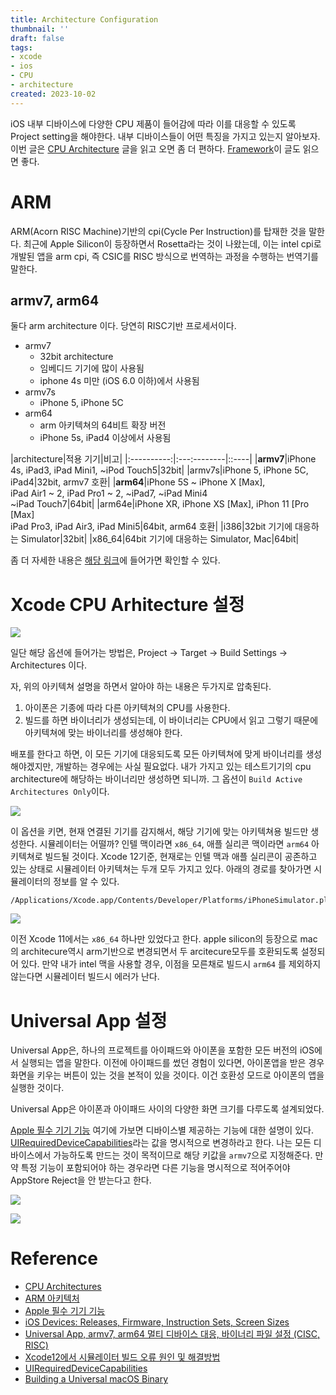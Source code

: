 ```yaml
---
title: Architecture Configuration
thumbnail: ''
draft: false
tags:
- xcode
- ios
- CPU
- architecture
created: 2023-10-02
---
```


iOS 내부 디바이스에 다양한 CPU 제품이 들어감에 따라 이를 대응할 수 있도록 Project setting을 해야한다. 내부 디바이스들이 어떤 특징을 가지고 있는지 알아보자. 이번 글은 [CPU Architecture](CPU%20Architecture.md) 글을 읽고 오면 좀 더 편하다. [Framework](Framework.md)이 글도 읽으면 좋다.

# ARM

ARM(Acorn RISC Machine)기반의 cpi(Cycle Per Instruction)를 탑재한 것을 말한다. 최근에 Apple Silicon이 등장하면서 Rosetta라는 것이 나왔는데, 이는 intel cpi로 개발된 앱을 arm cpi, 즉 CSIC를 RISC 방식으로 번역하는 과정을 수행하는 번역기를 말한다.

## armv7, arm64

둘다 arm architecture 이다. 당연히 RISC기반 프로세서이다.

* armv7
  * 32bit architecture
  * 임베디드 기기에 많이 사용됨
  * iphone 4s 미만 (iOS 6.0 이하)에서 사용됨
* armv7s
  * iPhone 5, iPhone 5C
* arm64
  * arm 아키텍쳐의 64비트 확장 버전
  * iPhone 5s, iPad4 이상에서 사용됨

|architecture|적용 기기|비고|
|:----------:|:---:--------|::----|
|**armv7**|iPhone 4s, iPad3, iPad Mini1, ~iPod Touch5|32bit|
|armv7s|iPhone 5, iPhone 5C, iPad4|32bit, armv7 호환|
|**arm64**|iPhone 5S ~ iPhone X \[Max\], <br />iPad Air1 ~ 2, iPad Pro1 ~ 2, ~iPad7, ~iPad Mini4<br />~iPad Touch7|64bit|
|arm64e|iPhone XR,  iPhone XS \[Max\], iPhon 11 \[Pro \[Max\]<br /> iPad Pro3, iPad Air3, iPad Mini5|64bit, arm64 호환|
|i386|32bit 기기에 대응하는 Simulator|32bit|
|x86_64|64bit 기기에 대응하는 Simulator, Mac|64bit|

좀 더 자세한 내용은 [해당 링크](https://www.innerfence.com/howto/apple-ios-devices-dates-versions-instruction-sets)에 들어가면 확인할 수 있다.

# Xcode CPU Arhitecture 설정

![](XcodeProject_22_Architecture_Configuration_0.png)

일단 해당 옵션에 들어가는 방법은, Project -> Target -> Build Settings -> Architectures 이다.

자, 위의 아키텍쳐 설명을 하면서 알아야 하는 내용은 두가지로 압축된다.

1. 아이폰은 기종에 따라 다른 아키텍쳐의 CPU를 사용한다.
1. 빌드를 하면 바이너리가 생성되는데, 이 바이너리는 CPU에서 읽고 그렇기 때문에 아키텍쳐에 맞는 바이너리를 생성해야 한다.

배포를 한다고 하면, 이 모든 기기에 대응되도록 모든 아키텍쳐에 맞게 바이너리를 생성해야겠지만, 개발하는 경우에는 사실 필요없다. 내가 가지고 있는 테스트기기의 cpu architecture에 해당하는 바이너리만 생성하면 되니까. 그 옵션이 `Build Active Architectures Only`이다.

![](XcodeProject_22_Architecture_Configuration_1.png)

이 옵션을 키면, 현재 연결된 기기를 감지해서, 해당 기기에 맞는 아키텍쳐용 빌드만 생성한다. 시뮬레이터는 어떨까? 인텔 맥이라면 `x86_64`, 애플 실리콘 맥이라면 `arm64` 아키텍쳐로 빌드될 것이다. Xcode 12기준, 현재로는 인텔 맥과 애플 실리콘이 공존하고 있는 상태로 시뮬레이터 아키텍쳐는 두개 모두 가지고 있다. 아래의 경로를 찾아가면 시뮬레이터의 정보를 알 수 있다.

````
/Applications/Xcode.app/Contents/Developer/Platforms/iPhoneSimulator.platform/Developer/SDKs/iPhoneSimulator.sdk/SDKSettings.json
````

![](XcodeProject_22_Architecture_Configuration_2.png)

이전 Xcode 11에서는 `x86_64` 하나만 있었다고 한다. apple silicon의 등장으로 mac의 architecure역시 arm기반으로 변경되면서 두 arcitecure모두를 호환되도록 설정되어 있다. 만약 내가 intel 맥을 사용할 경우, 이점을 모른채로 빌드시 `arm64` 를 제외하지 않는다면 시뮬레이터 빌드시 에러가 난다.

# Universal App 설정

Universal App은, 하나의 프로젝트를 아이패드와 아이폰을 포함한 모든 버전의 iOS에서 실행되는 앱을 말한다. 이전에 아이패드를 썼던 경험이 있다면, 아이폰앱을 받은 경우 화면을 키우는 버튼이 있는 것을 본적이 있을 것이다. 이건 호환성 모드로 아이폰의 앱을 실행한 것이다.

Universal App은 아이폰과 아이패드 사이의 다양한 화면 크기를 다루도록 설계되었다. 

[Apple 필수 기기 기능](https://developer.apple.com/kr/support/required-device-capabilities/#ipad-devices) 여기에 가보면 디바이스별 제공하는 기능에 대한 설명이 있다. [UIRequiredDeviceCapabilities](https://developer.apple.com/documentation/bundleresources/information_property_list/uirequireddevicecapabilities)라는 값을 명시적으로 변경하라고 한다. 나는 모든 디바이스에서 가능하도록 만드는 것이 목적이므로 해당 키값을 `armv7`으로 지정해준다. 만약 특정 기능이 포함되어야 하는 경우라면 다른 기능을 명시적으로 적어주어야 AppStore Reject을 안 받는다고 한다.

![](XcodeProject_22_Architecture_Configuration_3.png)

![](XcodeProject_22_Architecture_Configuration_4.png)

# Reference

* [CPU Architectures](https://docs.elementscompiler.com/Platforms/Cocoa/CpuArchitectures/)
* [ARM 아키텍처](https://ko.wikipedia.org/wiki/ARM_%EC%95%84%ED%82%A4%ED%85%8D%EC%B2%98)
* [Apple 필수 기기 기능](https://developer.apple.com/kr/support/required-device-capabilities/#ipad-devices)
* [iOS Devices: Releases, Firmware, Instruction Sets, Screen Sizes](https://www.innerfence.com/howto/apple-ios-devices-dates-versions-instruction-sets)
* [Universal App, armv7, arm64 멀티 디바이스 대응, 바이너리 파일 설정 (CISC, RISC)](https://ios-development.tistory.com/805)
* [Xcode12에서 시뮬레이터 빌드 오류 원인 및 해결방법](https://jusung.github.io/Xcode12-Build-Error/)
* [UIRequiredDeviceCapabilities](https://developer.apple.com/documentation/bundleresources/information_property_list/uirequireddevicecapabilities)
* [Building a Universal macOS Binary](https://developer.apple.com/documentation/apple-silicon/building-a-universal-macos-binary)
